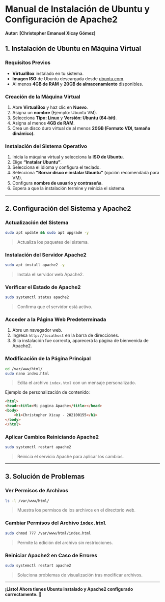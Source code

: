 # Manual de Instalación de Ubuntu y Configuración de Apache2
**Autor: [Christopher Emanuel Xicay Gómez]**

## 1. Instalación de Ubuntu en Máquina Virtual

### Requisitos Previos
- **VirtualBox** instalado en tu sistema.
- **Imagen ISO** de Ubuntu descargada desde [ubuntu.com](https://ubuntu.com/download/desktop).
- Al menos **4GB de RAM** y **20GB de almacenamiento** disponibles.

### Creación de la Máquina Virtual
1. Abre **VirtualBox** y haz clic en **Nuevo**.
2. Asigna un **nombre** (Ejemplo: Ubuntu VM).
3. Selecciona **Tipo: Linux** y **Versión: Ubuntu (64-bit)**.
4. Asigna al menos **4GB de RAM**.
5. Crea un disco duro virtual de al menos **20GB (Formato VDI, tamaño dinámico)**.

### Instalación del Sistema Operativo
1. Inicia la máquina virtual y selecciona la **ISO de Ubuntu**.
2. Elige **“Instalar Ubuntu”**.
3. Selecciona el idioma y configura el teclado.
4. Selecciona **“Borrar disco e instalar Ubuntu”** (opción recomendada para VM).
5. Configura **nombre de usuario y contraseña**.
6. Espera a que la instalación termine y reinicia el sistema.

---

## 2. Configuración del Sistema y Apache2

### Actualización del Sistema
```bash
sudo apt update && sudo apt upgrade -y
```
> Actualiza los paquetes del sistema.

### Instalación del Servidor Apache2
```bash
sudo apt install apache2 -y
```
> Instala el servidor web Apache2.

### Verificar el Estado de Apache2
```bash
sudo systemctl status apache2
```
> Confirma que el servidor está activo.

### Acceder a la Página Web Predeterminada
1. Abre un navegador web.
2. Ingresa `http://localhost` en la barra de direcciones.
3. Si la instalación fue correcta, aparecerá la página de bienvenida de Apache2.

### Modificación de la Página Principal
```bash
cd /var/www/html/
sudo nano index.html
```
> Edita el archivo `index.html` con un mensaje personalizado.

Ejemplo de personalización de contenido:
```html
<html>
<head><title>Mi pagina Apache</title></head>
<body>
    <h1>Christopher Xicay - 202100155</h1>
</body>
</html>
```

### Aplicar Cambios Reiniciando Apache2
```bash
sudo systemctl restart apache2
```
> Reinicia el servicio Apache para aplicar los cambios.

---

## 3. Solución de Problemas

### Ver Permisos de Archivos
```bash
ls -l /var/www/html/
```
> Muestra los permisos de los archivos en el directorio web.

### Cambiar Permisos del Archivo `index.html`
```bash
sudo chmod 777 /var/www/html/index.html
```
> Permite la edición del archivo sin restricciones.

### Reiniciar Apache2 en Caso de Errores
```bash
sudo systemctl restart apache2
```
> Soluciona problemas de visualización tras modificar archivos.

---

**¡Listo! Ahora tienes Ubuntu instalado y Apache2 configurado correctamente.** 🚀
